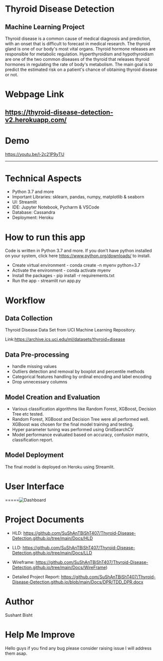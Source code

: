 Thyroid Disease Detection
=================================================================================================================================================

Machine Learning Project
------------------------

Thyroid disease is a common cause of medical diagnosis and prediction, with an onset that is difficult to forecast in medical research. The thyroid gland is one of our body's most vital organs. Thyroid hormone releases are responsible for metabolic regulation. Hyperthyroidism and hypothyroidism are one of the two common diseases of the thyroid that releases thyroid hormones in regulating the rate of body's metabolism. The main goal is to predict the estimated risk on a patient's chance of obtaining thyroid disease or not.

Webpage Link
=================================================================================================================================================

https://thyroid-disease-detection-v2.herokuapp.com/
------------------------

Demo
=================================================================================================================================================
https://youtu.be/l-2c21P9yTU

------------------------

Technical Aspects
===================================================================================================================================================

- Python 3.7 and more
- Important Libraries: sklearn, pandas, numpy, matplotlib & seaborn
- UI: Streamlit
- IDE: Jupyter Notebook, Pycharm & VSCode
- Database: Cassandra
- Deployment: Heroku

How to run this app
===================================================================================
Code is written in Python 3.7 and more. If you don't have python installed on your system, click here https://www.python.org/downloads/ to install.
- Create virtual environment - conda create -n myenv python=3.7
- Activate the environment - conda activate myenv
- Install the packages - pip install -r requirements.txt
- Run the app - streamlit run app.py

Workflow
=====================================================================================
Data Collection
---------------------------------------------------
Thyroid Disease Data Set from UCI Machine Learning Repository.

Link:https://archive.ics.uci.edu/ml/datasets/thyroid+disease

Data Pre-processing
-----------------------------------

- handle missing values 
- Outliers detection and removal by boxplot and percentile methods
- Categorical features handling by ordinal encoding and label encoding
- Drop unnecessary columns

Model Creation and Evaluation
-----------------------------------
- Various classification algorithms like Random Forest, XGBoost, Decision Tree etc tested.
- Random Forest, XGBoost and Decision Tree were all performed well. XGBoost was chosen for the final model training and testing.
- Hyper parameter tuning was performed using GridSearchCV
- Model performance evaluated based on accuracy, confusion matrix, classification report.

Model Deployment
---------------------------------------
The final model is deployed on Heroku using Streamlit.

User Interface
========================================================================
=====![Dashboard](https://user-images.githubusercontent.com/76996837/181601133-baeb8591-3c79-47a6-9854-8e3601962f6d.jpg)

Project Documents
=======================================================================
- HLD: https://github.com/SuShAnTBiShT407/Thyroid-Disease-Detection.github.io/tree/main/Docs/HLD

- LLD: https://github.com/SuShAnTBiShT407/Thyroid-Disease-Detection.github.io/tree/main/Docs/LLD

- Wireframe: https://github.com/SuShAnTBiShT407/Thyroid-Disease-Detection.github.io/tree/main/Docs/WireFrame)

- Detailed Project Report: https://github.com/SuShAnTBiShT407/Thyroid-Disease-Detection.github.io/blob/main/Docs/DPR/TDD_DPR.docx

Author
==========================================================
Sushant Bisht 

Help Me Improve
=========================================================
Hello guys if you find any bug please consider raising issue I will address them asap.
